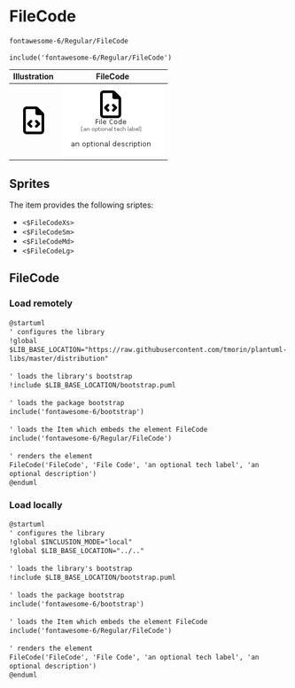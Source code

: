 # FileCode


```text
fontawesome-6/Regular/FileCode
```

```text
include('fontawesome-6/Regular/FileCode')
```



| Illustration | FileCode |
| :---: | :---: |
| ![illustration for Illustration](../../fontawesome-6/Regular/FileCode.png) | ![illustration for FileCode](../../fontawesome-6/Regular/FileCode.Local.png) |



## Sprites
The item provides the following sriptes:

- `<$FileCodeXs>`
- `<$FileCodeSm>`
- `<$FileCodeMd>`
- `<$FileCodeLg>`





## FileCode

### Load remotely
```plantuml
@startuml
' configures the library
!global $LIB_BASE_LOCATION="https://raw.githubusercontent.com/tmorin/plantuml-libs/master/distribution"

' loads the library's bootstrap
!include $LIB_BASE_LOCATION/bootstrap.puml

' loads the package bootstrap
include('fontawesome-6/bootstrap')

' loads the Item which embeds the element FileCode
include('fontawesome-6/Regular/FileCode')

' renders the element
FileCode('FileCode', 'File Code', 'an optional tech label', 'an optional description')
@enduml
```

### Load locally
```plantuml
@startuml
' configures the library
!global $INCLUSION_MODE="local"
!global $LIB_BASE_LOCATION="../.."

' loads the library's bootstrap
!include $LIB_BASE_LOCATION/bootstrap.puml

' loads the package bootstrap
include('fontawesome-6/bootstrap')

' loads the Item which embeds the element FileCode
include('fontawesome-6/Regular/FileCode')

' renders the element
FileCode('FileCode', 'File Code', 'an optional tech label', 'an optional description')
@enduml
```

